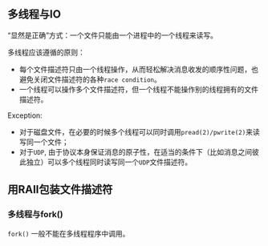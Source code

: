 
## 多线程与IO

“显然是正确”方式：一个文件只能由一个进程中的一个线程来读写。

多线程应该遵循的原则：
- 每个文件描述符只由一个线程操作，从而轻松解决消息收发的顺序性问题，也避免关闭文件描述符的各种`race condition`。
- 一个线程可以操作多个文件描述符，但一个线程不能操作别的线程拥有的文件描述符。

Exception:

- 对于磁盘文件，在必要的时候多个线程可以同时调用`pread(2)/pwrite(2)`来读写同一个文件；
- 对于`UDP`, 由于协议本身保证消息的原子性，在适当的条件下（比如消息之间彼此独立）可以多个线程同时读写同一个`UDP`文件描述符。


## 用RAII包装文件描述符


### 多线程与fork()

`fork()` 一般不能在多线程程序中调用。


